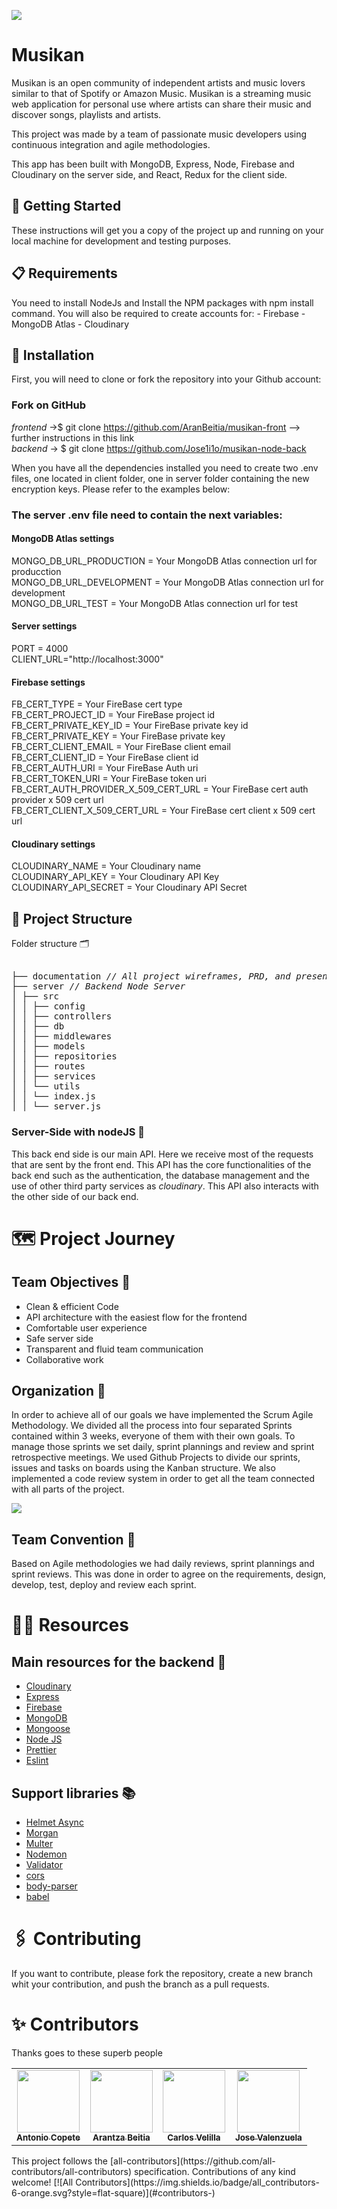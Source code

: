 <a href='https://www.linkpicture.com/view.php?img=LPic620c2d5ea3a092132368239'><img src='https://www.linkpicture.com/q/macHome_2.png' type='image'></a>

# Musikan

Musikan is an open community of independent artists and music lovers similar to that of Spotify or Amazon Music. Musikan is a streaming music web application for personal use where artists can share their music and discover songs, playlists and artists.

This project was made by a team of passionate music developers using continuous integration and agile methodologies.

This app has been built with MongoDB, Express, Node, Firebase and Cloudinary on the server side, and React, Redux for the client side.

## 🚀 Getting Started

These instructions will get you a copy of the project up and running on your local machine for development and testing purposes.

## 📋 Requirements

You need to install NodeJs and Install the NPM packages with npm install command. You will also be required to create accounts for: - Firebase - MongoDB Atlas - Cloudinary

## 🔧 Installation

First, you will need to clone or fork the repository into your Github account:

### Fork on GitHub

<em>frontend</em> ->$ git clone https://github.com/AranBeitia/musikan-front --> further instructions in this link\
<em>backend</em> -> $ git clone https://github.com/Jose1i1o/musikan-node-back

When you have all the dependencies installed you need to create two .env files, one located in client folder, one in server folder containing the new encryption keys. Please refer to the examples below:

### The server .env file need to contain the next variables:

#### MongoDB Atlas settings

MONGO_DB_URL_PRODUCTION = Your MongoDB Atlas connection url for producction \
MONGO_DB_URL_DEVELOPMENT = Your MongoDB Atlas connection url for development \
MONGO_DB_URL_TEST = Your MongoDB Atlas connection url for test

#### Server settings
PORT = 4000 \
CLIENT_URL="http://localhost:3000"

#### Firebase settings
FB_CERT_TYPE = Your FireBase cert type\
FB_CERT_PROJECT_ID = Your FireBase project id\
FB_CERT_PRIVATE_KEY_ID = Your FireBase private key id\
FB_CERT_PRIVATE_KEY = Your FireBase private key\
FB_CERT_CLIENT_EMAIL = Your FireBase client email\
FB_CERT_CLIENT_ID = Your FireBase client id\
FB_CERT_AUTH_URI = Your FireBase Auth uri\
FB_CERT_TOKEN_URI = Your FireBase token uri\
FB_CERT_AUTH_PROVIDER_X_509_CERT_URL = Your FireBase cert auth provider x 509 cert url\
FB_CERT_CLIENT_X_509_CERT_URL = Your FireBase cert client x 509 cert url

#### Cloudinary settings
CLOUDINARY_NAME = Your Cloudinary name\
CLOUDINARY_API_KEY = Your Cloudinary API Key\
CLOUDINARY_API_SECRET = Your Cloudinary API Secret


## 🦴 Project Structure
Folder structure 🗂
  
<pre>  
├── documentation <i>// All project wireframes, PRD, and presentation files</i>  
├── server <i>// Backend Node Server</i>  
│ ├── src  
│ │ ├── config  
│ │ ├── controllers  
│ │ ├── db  
│ │ ├── middlewares  
│ │ ├── models  
│ │ ├── repositories  
│ │ ├── routes  
│ │ ├── services  
│ │ └── utils  
│ │ └── index.js
│ │ └── server.js  
</pre>

### Server-Side with nodeJS 🔐

This back end side is our main API. Here we receive most of the requests that are sent by the front end. This API has the core functionalities of the back end such as the authentication, the database management and the use of other third party services as _cloudinary_. This API also interacts with the other side of our back end.

# 🗺 Project Journey

## Team Objectives 🎯

- Clean & efficient Code
- API architecture with the easiest flow for the frontend
- Comfortable user experience
- Safe server side
- Transparent and fluid team communication
- Collaborative work

## Organization 📆

In order to achieve all of our goals we have implemented the Scrum Agile Methodology. We divided all the process into four separated Sprints contained within 3 weeks, everyone of them with their own goals. To manage those sprints we set daily, sprint plannings and review and sprint retrospective meetings. We used Github Projects to divide our sprints, issues and tasks on boards using the Kanban structure. We also implemented a code review system in order to get all the team connected with all parts of the project.

<a href='https://www.linkpicture.com/view.php?img=LPic620c255999b98425079815'><img src='https://www.linkpicture.com/q/Captura-de-pantalla-2022-02-15-a-las-23.10.04.png' type='image'></a>

## Team Convention 🤝

Based on Agile methodologies we had daily reviews, sprint plannings and sprint reviews. This was done in order to agree on the requirements, design, develop, test, deploy and review each sprint.


# 🕵️‍♂️ Resources

## Main resources for the backend 🧬

- [Cloudinary](https://cloudinary.com/)
- [Express](https://expressjs.com/)
- [Firebase](https://firebase.google.com/)
- [MongoDB](https://www.mongodb.com/)
- [Mongoose](https://mongoosejs.com/)
- [Node JS](https://nodejs.org/)
- [Prettier](https://prettier.io/)
- [Eslint](https://eslint.org/)

## Support libraries 📚

- [Helmet Async](https://github.com/staylor/react-helmet-async)
- [Morgan](https://github.com/expressjs/morgan)
- [Multer](https://github.com/expressjs/multer)
- [Nodemon](https://nodemon.io/)
- [Validator](https://github.com/validatorjs/validator.js/)
- [cors](https://github.com/expressjs/cors)
- [body-parser](https://github.com/expressjs/body-parser)
- [babel](https://github.com/babel/babel)

# 🖇️ Contributing

If you want to contribute, please fork the repository, create a new branch whit your contribution, and push the branch as a pull requests.

# ✨ Contributors

Thanks goes to these superb people
<!-- ALL-CONTRIBUTORS-LIST:START - Do not remove or modify this section -->
<!-- prettier-ignore-start --> <!-- markdownlint-disable -->
<table>
  <tr>
    <td align="center">
      <a href="https://github.com/AntonioCopete">
        <img
          src="https://avatars2.githubusercontent.com/u/85640830?s=90&v=4?s=100"
          width="100px;"
          alt=""
        /><br /><sub><b>Antonio Copete</b></sub></a
      ><br />
    </td>
    <td align="center">
      <a href="https://github.com/aranbeitia">
        <img
          src="https://avatars2.githubusercontent.com/u/12766483?s=90&v=4?s=100"
          width="100px;"
          alt=""
        /><br /><sub><b>Arantza Beitia</b></sub></a
      ><br />
    </td>
    <td align="center">
      <a href="https://github.com/CarlosVelilla"
        ><img
          src="https://avatars.githubusercontent.com/u/68919264?s=90&v=4s=100"
          width="100px;"
          alt=""
        /><br /><sub><b>Carlos Velilla</b></sub></a
      ><br />
    </td>
    <td align="center">
      <a href="https://github.com/Jose1i1o"
        ><img
          src="https://avatars.githubusercontent.com/u/78234738?s=90&v=4?s=100"
          width="100px;"
          alt=""
        /><br /><sub><b>Jose Valenzuela</b></sub></a
      ><br />
  </tr>
</table>
<!-- markdownlint-restore -->
<!-- prettier-ignore-end -->
<!-- ALL-CONTRIBUTORS-LIST:END -->
This project follows the
[all-contributors](https://github.com/all-contributors/all-contributors)
specification. Contributions of any kind welcome!
<!-- ALL-CONTRIBUTORS-BADGE:START - Do not remove or modify this section -->
[![All
Contributors](https://img.shields.io/badge/all_contributors-6-orange.svg?style=flat-square)](#contributors-)
<!-- ALL-CONTRIBUTORS-BADGE:END -->
